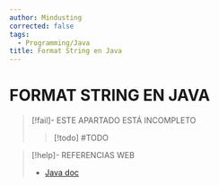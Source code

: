 ```yaml
---
author: Mindusting
corrected: false
tags:
  - Programming/Java
title: Format String en Java
---
```


# FORMAT STRING EN JAVA

> [!fail]- ESTE APARTADO ESTÁ INCOMPLETO
> > [!todo] #TODO

> [!help]- REFERENCIAS WEB
> - [Java doc](http://docs.oracle.com/javase/7/docs/api/java/util/Formatter.html)
